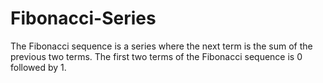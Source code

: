 # Fibonacci-Series
The Fibonacci sequence is a series where the next term is the sum of the previous two terms. The first two terms of the Fibonacci sequence is 0 followed by 1.
